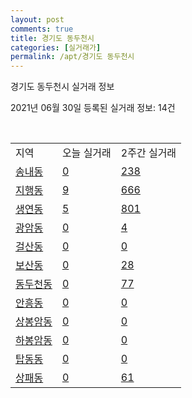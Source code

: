 ```yaml
---
layout: post
comments: true
title: 경기도 동두천시
categories: [실거래가]
permalink: /apt/경기도 동두천시
---
```


경기도 동두천시 실거래 정보

2021년 06월 30일 등록된 실거래 정보: 14건

<script type="text/javascript">
  google.charts.load('current', {'packages':['corechart']});
  google.charts.setOnLoadCallback(drawChart);

  function drawChart() {
    var data = google.visualization.arrayToDataTable([['거래일', '매매', '전월세', '전매'], ['21-02', 299, 131, 9], ['21-03', 287, 178, 1], ['21-04', 268, 130, 1], ['21-05', 266, 100, 0], ['21-06', 133, 72, 0]]);

    var options = {
      title: '최근 유형별 거래량 추이',
      legend: { position: 'bottom' }
    };

    var chart = new google.visualization.LineChart(document.getElementById('columnchart_material'));
    chart.draw(data, (options));
  }
</script>

<div id="columnchart_material" style="width: 95%; margin-left: -35px"></div>
<br>
<table class="sortable">
  <tr>
    <td>지역</td>
    <td>오늘 실거래</td>
    <td>2주간 실거래</td>
  </tr>

  
  <tr class="item">
    <td><a href="경기도 동두천시 송내동">송내동</a></td>
    <td><a href="경기도 동두천시 송내동">0</a></td>
    <td><a href="경기도 동두천시 송내동">238</a></td>
  </tr>
    

  <tr class="item">
    <td><a href="경기도 동두천시 지행동">지행동</a></td>
    <td><a href="경기도 동두천시 지행동">9</a></td>
    <td><a href="경기도 동두천시 지행동">666</a></td>
  </tr>
    

  <tr class="item">
    <td><a href="경기도 동두천시 생연동">생연동</a></td>
    <td><a href="경기도 동두천시 생연동">5</a></td>
    <td><a href="경기도 동두천시 생연동">801</a></td>
  </tr>
    

  <tr class="item">
    <td><a href="경기도 동두천시 광암동">광암동</a></td>
    <td><a href="경기도 동두천시 광암동">0</a></td>
    <td><a href="경기도 동두천시 광암동">4</a></td>
  </tr>
    

  <tr class="item">
    <td><a href="경기도 동두천시 걸산동">걸산동</a></td>
    <td><a href="경기도 동두천시 걸산동">0</a></td>
    <td><a href="경기도 동두천시 걸산동">0</a></td>
  </tr>
    

  <tr class="item">
    <td><a href="경기도 동두천시 보산동">보산동</a></td>
    <td><a href="경기도 동두천시 보산동">0</a></td>
    <td><a href="경기도 동두천시 보산동">28</a></td>
  </tr>
    

  <tr class="item">
    <td><a href="경기도 동두천시 동두천동">동두천동</a></td>
    <td><a href="경기도 동두천시 동두천동">0</a></td>
    <td><a href="경기도 동두천시 동두천동">77</a></td>
  </tr>
    

  <tr class="item">
    <td><a href="경기도 동두천시 안흥동">안흥동</a></td>
    <td><a href="경기도 동두천시 안흥동">0</a></td>
    <td><a href="경기도 동두천시 안흥동">0</a></td>
  </tr>
    

  <tr class="item">
    <td><a href="경기도 동두천시 상봉암동">상봉암동</a></td>
    <td><a href="경기도 동두천시 상봉암동">0</a></td>
    <td><a href="경기도 동두천시 상봉암동">0</a></td>
  </tr>
    

  <tr class="item">
    <td><a href="경기도 동두천시 하봉암동">하봉암동</a></td>
    <td><a href="경기도 동두천시 하봉암동">0</a></td>
    <td><a href="경기도 동두천시 하봉암동">0</a></td>
  </tr>
    

  <tr class="item">
    <td><a href="경기도 동두천시 탑동동">탑동동</a></td>
    <td><a href="경기도 동두천시 탑동동">0</a></td>
    <td><a href="경기도 동두천시 탑동동">0</a></td>
  </tr>
    

  <tr class="item">
    <td><a href="경기도 동두천시 상패동">상패동</a></td>
    <td><a href="경기도 동두천시 상패동">0</a></td>
    <td><a href="경기도 동두천시 상패동">61</a></td>
  </tr>
    


</table>


    